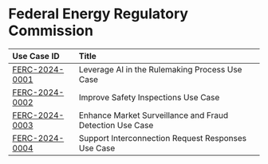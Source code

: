 # Federal Energy Regulatory Commission
| Use Case ID | Title |
|:----------- |:----- |
| [FERC-2024-0001](<../individual/FERC-2024-0001.md>) | Leverage AI in the Rulemaking Process Use Case |
| [FERC-2024-0002](<../individual/FERC-2024-0002.md>) | Improve Safety Inspections Use Case |
| [FERC-2024-0003](<../individual/FERC-2024-0003.md>) | Enhance Market Surveillance and Fraud Detection Use Case |
| [FERC-2024-0004](<../individual/FERC-2024-0004.md>) | Support Interconnection Request Responses Use Case |